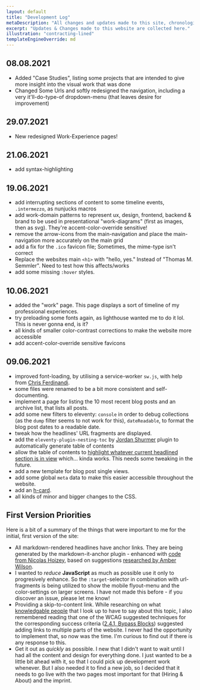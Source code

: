 ```yaml
---
layout: default
title: "Development Log"
metaDescription: "All changes and updates made to this site, chronologically listed."
excerpt: "Updates & Changes made to this website are collected here."
illustration: "contracting-lined"
templateEngineOverride: md
---
```


## 08.08.2021

+ Added "Case Studies", listing some projects that are intended to give more insight into the visual work that was done
+ Changed Some Urls and softly redesigned the navigation, including a very it'll-do-type-of dropdown-menu (that leaves desire for improvement)

## 29.07.2021

+ New redesigned Work-Experience pages!

## 21.06.2021

+ add syntax-highlighting

## 19.06.2021

+ add interrupting sections of content to some timeline events, `.intermezzo`, as nunjucks macros
+ add work-domain patterns to represent ux, design, frontend, backend & brand to be used in presentational "work-diagrams" (first as images, then as svg). They're accent-color-override sensitive!
+ remove the arrow-icons from the main-navigation and place the main-navigation more accurately on the main grid
+ add a fix for the `.ico` favicon file; Sometimes, the mime-type isn't correct
+ Replace the websites main `<h1>` with "hello, yes." Instead of "Thomas M. Semmler". Need to test how this affects/works
+ add some missing `:hover` styles.

## 10.06.2021

+ added the "work" page. This page displays a sort of timeline of my professional experiences.
+ try preloading some fonts again, as lighthouse wanted me to do it lol. This is never gonna end, is it?
+ all kinds of smaller color-contrast corrections to make the website more accessible
+ add accent-color-override sensitive favicons

## 09.06.2021

+ improved font-loading, by utilising a service-worker `sw.js`, with help from [Chris Ferdinandi](https://gomakethings.com/improving-web-font-performance-with-service-workers/).
+ some files were renamed to be a bit more consistent and self-documenting.
+ implement a page for listing the 10 most recent blog posts and an archive list, that lists all posts.
+ add some new filters to eleventy: `console` in order to debug collections (as the `dump` filter seems to not work for this), `dateReadable`, to format the blog post dates to a readable date.
+ tweak how the headlines' URL fragments are displayed.
+ add the `eleventy-plugin-nesting-toc` by [Jordan Shurmer](https://github.com/JordanShurmer/eleventy-plugin-nesting-toc) plugin to automatically generate table of contents
+ allow the table of contents to [highlight whatever current headlined section is in view](https://www.youtube.com/watch?v=6KXPtcbR1x0) which... kinda works. This needs some tweaking in the future. 
+ add a new template for blog post single views.
+ add some global `meta` data to make this easier accessible throughout the website.
+ add an [h-card](https://indieweb.org/h-card).
+ all kinds of minor and bigger changes to the CSS.

## First Version Priorities

Here is a bit of a summary of the things that were important to me for the initial, first version of the site:

+ All markdown-rendered headlines have anchor links. They are being generated by the markdown-it-anchor plugin - enhanced with [code from Nicolas Hoizey](https://nicolas-hoizey.com/articles/2021/02/25/accessible-anchor-links-with-markdown-it-and-eleventy/), based on suggestions [researched by Amber Wilson](https://amberwilson.co.uk/blog/are-your-anchor-links-accessible/).
+ I wanted to _reduce_ **JavaScript** as much as possible use it only to progresively enhance. So the `:target`-selector in combination with url-fragments is being utilized to show the mobile flyout-menu and the color-settings on larger screens. I have not made this before - if you discover an issue, please let me know!
+ Providing a skip-to-content link. While researching on what [knowledgable people](https://kittygiraudel.com/2020/12/06/a11y-advent-skip-to-content/) that I look up to have to say about this topic, I also remembered reading that one of the WCAG suggested techniques for the corresponding success criteria ([2.4.1, Bypass Blocks](https://www.w3.org/WAI/WCAG21/Understanding/bypass-blocks.html)) suggested adding links to multiple parts of the website. I never had the opportunity to implement that, so now was the time. I'm curious to find out if there is any response to this.
+ Get it out as _quickly_ as possible. I new that I didn't want to wait until I had all the content and design for everything done. I just wanted to be a little bit ahead with it, so that I could pick up development work whenever. But I also needed it to find a new job, so I decided that it needs to go live with the two pages most important for that (Hiring & About) and the imprint.